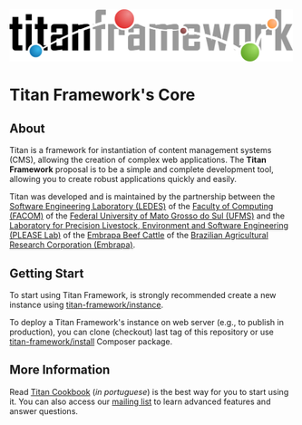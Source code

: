 <img src="https://raw.githubusercontent.com/titan-framework/art/master/logo.png" width="500">

# Titan Framework's Core

About
-----

Titan is a framework for instantiation of content management systems (CMS), allowing the creation of complex web applications. The **Titan Framework** proposal is to be a simple and complete development tool, allowing you to create robust applications quickly and easily.

Titan was developed and is maintained by the partnership between the [Software Engineering Laboratory (LEDES)](http://www.ledes.net) of the [Faculty of Computing (FACOM)](http://www.facom.ufms.br) of the [Federal University of Mato Grosso do Sul (UFMS)](http://www.ufms.br) and the [Laboratory for Precision Livestock, Environment and Software Engineering (PLEASE Lab)](http://please.cnpgc.embrapa.br) of the [Embrapa Beef Cattle](http://www.embrapa.br/gado-de-corte) of the [Brazilian Agricultural Research Corporation (Embrapa)](http://www.embrapa.br).

Getting Start
-------------

To start using Titan Framework, is strongly recommended create a new instance using [titan-framework/instance](https://github.com/titan-framework/instance).

To deploy a Titan Framework's instance on web server (e.g., to publish in production), you can clone (checkout) last tag of this repository or use [titan-framework/install](https://github.com/titan-framework/install) Composer package.

More Information
----------------

Read [Titan Cookbook](https://github.com/titan-framework/docs/raw/master/Cookbook.pdf) (*in portuguese*) is the best way for you to start using it. You can also access our [mailing list](https://groups.google.com/forum/#!forum/titan-framework) to learn advanced features and answer questions.
